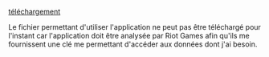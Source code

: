 [téléchargement](https://drive.google.com/drive/folders/1obkWDZrS-cIA-1D96a7rMMgK0ptkA4hf?usp=sharing)

Le fichier permettant d'utiliser l'application ne peut pas être téléchargé pour l'instant car l'application doit être analysée par Riot Games afin qu'ils me fournissent une clé me permettant d'accéder aux données dont j'ai besoin.
